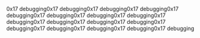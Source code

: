 0x17 debugging0x17 debugging0x17 debugging0x17 debugging0x17 debugging0x17 debugging0x17 debugging0x17 debugging0x17 debugging0x17 debugging0x17 debugging0x17 debugging0x17 debugging0x17 debugging0x17 debugging0x17 debugging0x17 debugging
